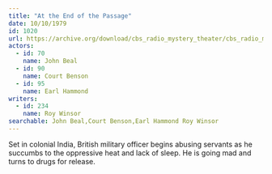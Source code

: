 ```yaml
---
title: "At the End of the Passage"
date: 10/10/1979
id: 1020
url: https://archive.org/download/cbs_radio_mystery_theater/cbs_radio_mystery_theater-1001-1050.zip/cbs_radio_mystery_theater-1001-1050%2Fcbsrmt_1020_at_the_end_of_the_passage.mp3
actors:  
  - id: 70
    name: John Beal  
  - id: 90
    name: Court Benson  
  - id: 95
    name: Earl Hammond
writers:  
  - id: 234
    name: Roy Winsor
searchable: John Beal,Court Benson,Earl Hammond Roy Winsor
---
```

Set in colonial India, British military officer begins abusing servants as he succumbs to the oppressive heat and lack of sleep. He is going mad and turns to drugs for release.